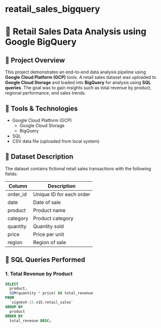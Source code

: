 # reatail_sales_bigquery
# 🛒 Retail Sales Data Analysis using Google BigQuery

## 📌 Project Overview
This project demonstrates an end-to-end data analysis pipeline using **Google Cloud Platform (GCP)** tools. A retail sales dataset was uploaded to **Google Cloud Storage** and loaded into **BigQuery** for analysis using **SQL queries**. The goal was to gain insights such as total revenue by product, regional performance, and sales trends.

## 🧰 Tools & Technologies
- Google Cloud Platform (GCP)
  - Google Cloud Storage
  - BigQuery
- SQL
- CSV data file (uploaded from local system)

## 📂 Dataset Description
The dataset contains fictional retail sales transactions with the following fields:

| Column     | Description                  |
|------------|------------------------------|
| order_id   | Unique ID for each order     |
| date       | Date of sale                 |
| product    | Product name                 |
| category   | Product category             |
| quantity   | Quantity sold                |
| price      | Price per unit               |
| region     | Region of sale               |

## 🧪 SQL Queries Performed
### 1. Total Revenue by Product
```sql
SELECT
  product,
  SUM(quantity * price) AS total_revenue
FROM
  `vignesh-15.v15.retail_sales`
GROUP BY
  product
ORDER BY
  total_revenue DESC;
